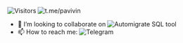 ![Visitors](https://api.visitorbadge.io/api/visitors?user=pavivin&repo=pavivin&countColor=%23263759)
![t.me/pavivin](https://img.shields.io/badge/Telegram-2CA5E0?style=for-the-badge&logo=telegram&logoColor=white)

- 👯 I’m looking to collaborate on ![Automigrate SQL tool](https://pavivin/sql-migrate)
- 📫 How to reach me: ![Telegram](t.me/pavivin)
<!--
**Pavivin/pavivin** is a ✨ _special_ ✨ repository because its `README.md` (this file) appears on your GitHub profile.

Here are some ideas to get you started:

- 🔭 I’m currently working on ...
- 🌱 I’m currently learning ...

- 🤔 I’m looking for help with ...
- 💬 Ask me about ...

- 😄 Pronouns: ...
- ⚡ Fun fact: ...
-->
